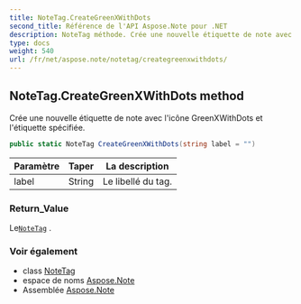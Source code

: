 ```yaml
---
title: NoteTag.CreateGreenXWithDots
second_title: Référence de l'API Aspose.Note pour .NET
description: NoteTag méthode. Crée une nouvelle étiquette de note avec licône GreenXWithDots et létiquette spécifiée.
type: docs
weight: 540
url: /fr/net/aspose.note/notetag/creategreenxwithdots/
---
```

## NoteTag.CreateGreenXWithDots method

Crée une nouvelle étiquette de note avec l'icône GreenXWithDots et l'étiquette spécifiée.

```csharp
public static NoteTag CreateGreenXWithDots(string label = "")
```

| Paramètre | Taper | La description |
| --- | --- | --- |
| label | String | Le libellé du tag. |

### Return_Value

Le[`NoteTag`](../) .

### Voir également

* class [NoteTag](../)
* espace de noms [Aspose.Note](../../notetag/)
* Assemblée [Aspose.Note](../../../)


